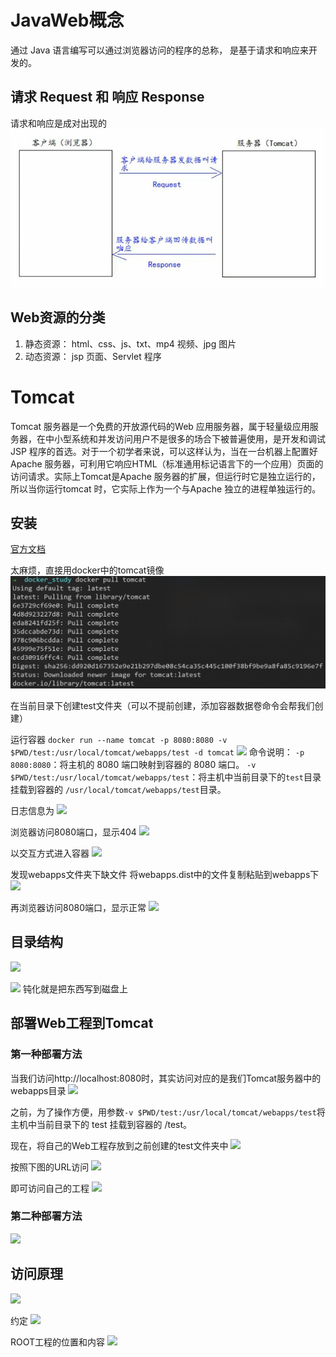 # JavaWeb概念

通过 Java 语言编写可以通过浏览器访问的程序的总称， 是基于请求和响应来开发的。

## 请求 Request 和 响应 Response

请求和响应是成对出现的
![](2022-12-16-14-25-40.png)

## Web资源的分类

1. 静态资源： html、css、js、txt、mp4 视频、jpg 图片
2. 动态资源： jsp 页面、Servlet 程序

# Tomcat

Tomcat 服务器是一个免费的开放源代码的Web 应用服务器，属于轻量级应用服务器，在中小型系统和并发访问用户不是很多的场合下被普遍使用，是开发和调试JSP 程序的首选。对于一个初学者来说，可以这样认为，当在一台机器上配置好Apache 服务器，可利用它响应HTML（标准通用标记语言下的一个应用）页面的访问请求。实际上Tomcat是Apache 服务器的扩展，但运行时它是独立运行的，所以当你运行tomcat 时，它实际上作为一个与Apache 独立的进程单独运行的。

## 安装

[官方文档](https://linuxize.com/post/how-to-install-tomcat-9-on-ubuntu-20-04/)

太麻烦，直接用docker中的tomcat镜像
![](2022-12-16-16-22-26.png)

在当前目录下创建test文件夹（可以不提前创建，添加容器数据卷命令会帮我们创建）

运行容器
```docker run --name tomcat -p 8080:8080 -v $PWD/test:/usr/local/tomcat/webapps/test -d tomcat```
![](2022-12-16-16-26-35.png)
命令说明：
```-p 8080:8080```：将主机的 8080 端口映射到容器的 8080 端口。
```-v $PWD/test:/usr/local/tomcat/webapps/test```：将主机中当前目录下的```test```目录挂载到容器的 ```/usr/local/tomcat/webapps/test```目录。

日志信息为
![](2022-12-16-16-33-03.png)

浏览器访问8080端口，显示404
![](2022-12-16-16-37-48.png)

以交互方式进入容器
![](2022-12-16-16-47-15.png)

发现webapps文件夹下缺文件
将webapps.dist中的文件复制粘贴到webapps下
![](2022-12-16-16-52-38.png)

再浏览器访问8080端口，显示正常
![](2022-12-16-16-54-02.png)

## 目录结构

![](2022-12-16-16-56-13.png)

![](2022-12-16-16-57-53.png)
钝化就是把东西写到磁盘上

## 部署Web工程到Tomcat

### 第一种部署方法

当我们访问http://localhost:8080时，其实访问对应的是我们Tomcat服务器中的webapps目录
![](2022-12-16-17-07-45.png)

之前，为了操作方便，用参数```-v $PWD/test:/usr/local/tomcat/webapps/test```将主机中当前目录下的 test 挂载到容器的 /test。

现在，将自己的Web工程存放到之前创建的test文件夹中
![](2022-12-16-17-12-03.png)

按照下图的URL访问
![](2022-12-16-17-13-35.png)

即可访问自己的工程
![](2022-12-16-17-14-31.png)

### 第二种部署方法

![](2022-12-16-17-23-41.png)

## 访问原理

![](2022-12-16-17-28-17.png)

约定
![](2022-12-16-17-29-55.png)

ROOT工程的位置和内容
![](2022-12-16-17-31-04.png)


